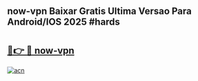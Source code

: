 ## now-vpn Baixar Gratis Ultima Versao Para Android/IOS 2025 #hards

# <h2><a href="https://ainizakaria.my?title=now-vpn&ref=20M">🔗👉 🔴 now-vpn</a></h2>

[![acn](https://github.com/user-attachments/assets/0f9c940e-d8b0-45ae-aac7-cd30a18b3e1c)](https://ainizakaria.my?title=now-vpn&ref=20M)

